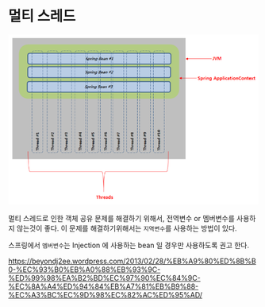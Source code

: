 # 멀티 스레드

![multithread](../images/multithread.png)


멀티 스레드로 인한 객체 공유 문제를 해결하기 위해서, 전역변수 or 멤버변수를 사용하지 않는것이 좋다. 이 문제를 해결하기위해서는 `지역변수`를 사용하는 방법이 있다.

스프링에서 `멤버변수`는 Injection 에 사용하는 bean 일 경우만 사용하도록 권고 한다.

https://beyondj2ee.wordpress.com/2013/02/28/%EB%A9%80%ED%8B%B0-%EC%93%B0%EB%A0%88%EB%93%9C-%ED%99%98%EA%B2%BD%EC%97%90%EC%84%9C-%EC%8A%A4%ED%94%84%EB%A7%81%EB%B9%88-%EC%A3%BC%EC%9D%98%EC%82%AC%ED%95%AD/
